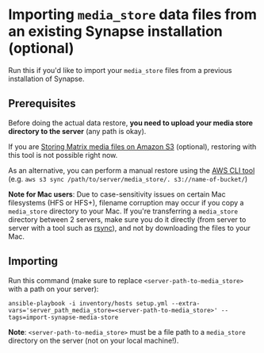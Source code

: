 # Importing `media_store` data files from an existing Synapse installation (optional)

Run this if you'd like to import your `media_store` files from a previous installation of Synapse.


## Prerequisites

Before doing the actual data restore, **you need to upload your media store directory to the server** (any path is okay).

If you are [Storing Matrix media files on Amazon S3](configuring-playbook-s3.md) (optional), restoring with this tool is not possible right now.

As an alternative, you can perform a manual restore using the [AWS CLI tool](https://aws.amazon.com/cli/) (e.g. `aws s3 sync /path/to/server/media_store/. s3://name-of-bucket/`)

**Note for Mac users**: Due to case-sensitivity issues on certain Mac filesystems (HFS or HFS+), filename corruption may occur if you copy a `media_store` directory to your Mac. If you're transferring a `media_store` directory between 2 servers, make sure you do it directly (from server to server with a tool such as [rsync](https://rsync.samba.org/)), and not by downloading the files to your Mac.


## Importing

Run this command (make sure to replace `<server-path-to-media_store>` with a path on your server):

	ansible-playbook -i inventory/hosts setup.yml --extra-vars='server_path_media_store=<server-path-to-media_store>' --tags=import-synapse-media-store

**Note**: `<server-path-to-media_store>` must be a file path to a `media_store` directory on the server (not on your local machine!).
